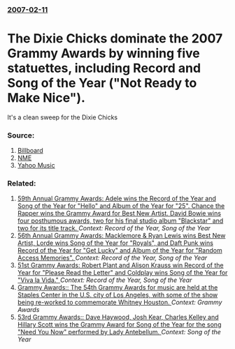 ### [2007-02-11](/news/2007/02/11/index.md)

#  The Dixie Chicks dominate the 2007 Grammy Awards by winning five statuettes, including Record and Song of the Year ("Not Ready to Make Nice"). 

It&#039;s a clean sweep for the Dixie Chicks


### Source:

1. [Billboard](http://billboard.com/bbcom/news/article_display.jsp?vnu_content_id=1003468068)
2. [NME](http://www.nme.com/news/nme/26357)
3. [Yahoo Music](http://music.yahoo.com/read/news/15709186)

### Related:

1. [59th Annual Grammy Awards: Adele wins the Record of the Year and Song of the Year for "Hello" and Album of the Year for "25". Chance the Rapper wins the Grammy Award for Best New Artist. David Bowie wins four posthumous awards, two for his final studio album "Blackstar" and two for its title track. ](/news/2017/02/12/59th-annual-grammy-awards-adele-wins-the-record-of-the-year-and-song-of-the-year-for-hello-and-album-of-the-year-for-25-chance-the-rap.md) _Context: Record of the Year, Song of the Year_
2. [56th Annual Grammy Awards: Macklemore & Ryan Lewis wins Best New Artist, Lorde wins Song of the Year for "Royals", and Daft Punk wins Record of the Year for "Get Lucky" and Album of the Year for "Random Access Memories". ](/news/2014/01/26/56th-annual-grammy-awards-macklemore-ryan-lewis-wins-best-new-artist-lorde-wins-song-of-the-year-for-royals-and-daft-punk-wins-record.md) _Context: Record of the Year, Song of the Year_
3. [ 51st Grammy Awards: Robert Plant and Alison Krauss win Record of the Year for "Please Read the Letter" and Coldplay wins Song of the Year for "Viva la Vida." ](/news/2009/02/8/51st-grammy-awards-robert-plant-and-alison-krauss-win-record-of-the-year-for-please-read-the-letter-and-coldplay-wins-song-of-the-year-f.md) _Context: Record of the Year, Song of the Year_
4. [Grammy Awards:: The 54th Grammy Awards for music are held at the Staples Center in the U.S. city of Los Angeles, with some of the show being re-worked to commemorate Whitney Houston. ](/news/2012/02/12/grammy-awards-the-54th-grammy-awards-for-music-are-held-at-the-staples-center-in-the-u-s-city-of-los-angeles-with-some-of-the-show-being.md) _Context: Grammy Awards_
5. [53rd Grammy Awards:: Dave Haywood, Josh Kear, Charles Kelley and Hillary Scott wins the Grammy Award for Song of the Year for the song "Need You Now" performed by Lady Antebellum. ](/news/2011/02/13/53rd-grammy-awards-dave-haywood-josh-kear-charles-kelley-and-hillary-scott-wins-the-grammy-award-for-song-of-the-year-for-the-song-need.md) _Context: Song of the Year_
